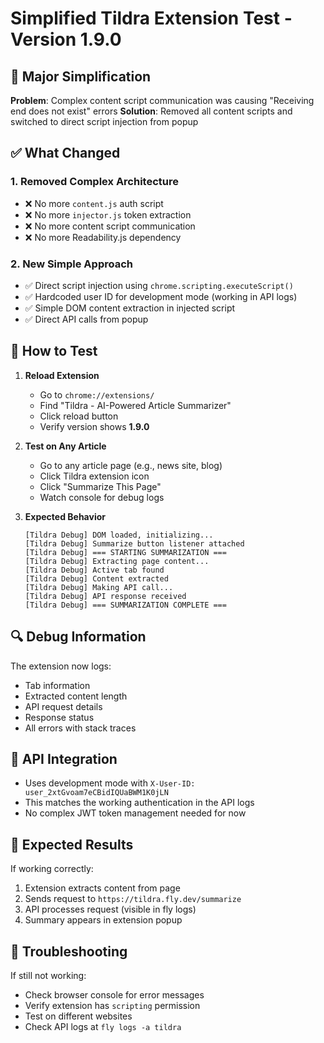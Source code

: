 # Simplified Tildra Extension Test - Version 1.9.0

## 🔄 **Major Simplification**

**Problem**: Complex content script communication was causing "Receiving end does not exist" errors
**Solution**: Removed all content scripts and switched to direct script injection from popup

## ✅ **What Changed**

### **1. Removed Complex Architecture**
- ❌ No more `content.js` auth script
- ❌ No more `injector.js` token extraction
- ❌ No more content script communication
- ❌ No more Readability.js dependency

### **2. New Simple Approach**
- ✅ Direct script injection using `chrome.scripting.executeScript()`
- ✅ Hardcoded user ID for development mode (working in API logs)
- ✅ Simple DOM content extraction in injected script
- ✅ Direct API calls from popup

## 🧪 **How to Test**

1. **Reload Extension**
   - Go to `chrome://extensions/`
   - Find "Tildra - AI-Powered Article Summarizer"
   - Click reload button
   - Verify version shows **1.9.0**

2. **Test on Any Article**
   - Go to any article page (e.g., news site, blog)
   - Click Tildra extension icon
   - Click "Summarize This Page"
   - Watch console for debug logs

3. **Expected Behavior**
   ```
   [Tildra Debug] DOM loaded, initializing...
   [Tildra Debug] Summarize button listener attached
   [Tildra Debug] === STARTING SUMMARIZATION ===
   [Tildra Debug] Extracting page content...
   [Tildra Debug] Active tab found
   [Tildra Debug] Content extracted
   [Tildra Debug] Making API call...
   [Tildra Debug] API response received
   [Tildra Debug] === SUMMARIZATION COMPLETE ===
   ```

## 🔍 **Debug Information**

The extension now logs:
- Tab information
- Extracted content length
- API request details
- Response status
- All errors with stack traces

## 🚀 **API Integration**

- Uses development mode with `X-User-ID: user_2xtGvoam7eCBidIQUaBWM1K0jLN`
- This matches the working authentication in the API logs
- No complex JWT token management needed for now

## 🎯 **Expected Results**

If working correctly:
1. Extension extracts content from page
2. Sends request to `https://tildra.fly.dev/summarize`
3. API processes request (visible in fly logs)
4. Summary appears in extension popup

## 🔧 **Troubleshooting**

If still not working:
- Check browser console for error messages
- Verify extension has `scripting` permission
- Test on different websites
- Check API logs at `fly logs -a tildra` 